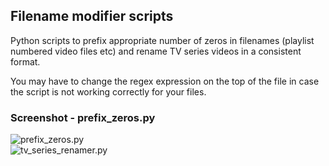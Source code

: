 ## Filename modifier scripts

Python scripts to prefix appropriate number of zeros in filenames (playlist numbered video files etc) and rename TV series videos in a consistent format.  

You may have to change the regex expression on the top of the file in case the script is not working correctly for your files.  

### Screenshot - prefix_zeros.py
![prefix_zeros.py](https://docs.google.com/uc?id=0Byz7IT6HpkQ0MFJ1SVNtbV9QY1U)  
![tv_series_renamer.py](https://docs.google.com/uc?id=0Byz7IT6HpkQ0aENXbXBiVUJucFk)